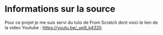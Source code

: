 # Informations sur la source 

Pour ce projet je me suis servi du tuto de From Scratch
dont voici le lien de la video Youtube : <https://youtu.be/_up9_k432lI>;